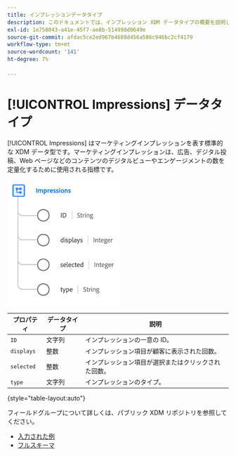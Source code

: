```yaml
---
title: インプレッションデータタイプ
description: このドキュメントでは、インプレッション XDM データタイプの概要を説明します。
exl-id: 1e758043-a41e-45f7-ae8b-514990d0649e
source-git-commit: afdac5ce2ed967b4688d456a586c946bc2cf4179
workflow-type: tm+mt
source-wordcount: '141'
ht-degree: 7%

---
```


# [!UICONTROL Impressions] データタイプ

[!UICONTROL Impressions] はマーケティングインプレッションを表す標準的な XDM データ型です。マーケティングインプレッションは、広告、デジタル投稿、Web ページなどのコンテンツのデジタルビューやエンゲージメントの数を定量化するために使用される指標です。

![](../images/data-types/impressions.png)

| プロパティ | データタイプ | 説明 |
| --- | --- | --- |
| `ID` | 文字列 | インプレッションの一意の ID。 |
| `displays` | 整数 | インプレッション項目が顧客に表示された回数。 |
| `selected` | 整数 | インプレッション項目が選択またはクリックされた回数。 |
| `type` | 文字列 | インプレッションのタイプ。 |

{style=&quot;table-layout:auto&quot;}

フィールドグループについて詳しくは、パブリック XDM リポジトリを参照してください。

* [入力された例](https://github.com/adobe/xdm/blob/master/components/datatypes/industry-verticals/impressions.example.1.json)
* [フルスキーマ](https://github.com/adobe/xdm/blob/master/components/datatypes/industry-verticals/impressions.schema.json)
